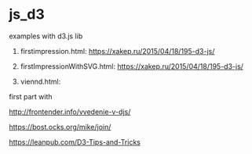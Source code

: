 # js_d3
examples with d3.js lib

1. firstimpression.html:
https://xakep.ru/2015/04/18/195-d3-js/

2. firstImpressionWithSVG.html:
https://xakep.ru/2015/04/18/195-d3-js/

3. viennd.html:

first part with

http://frontender.info/vvedenie-v-djs/


https://bost.ocks.org/mike/join/


https://leanpub.com/D3-Tips-and-Tricks
